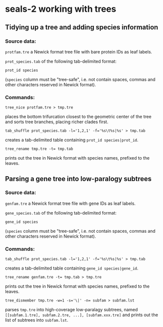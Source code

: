 # seals-2 working with trees
## Tidying up a tree and adding species information
### Source data:
`protfam.tre` a Newick format tree file with bare protein IDs as leaf labels.

`prot_species.tab` of the following tab-delimited format:
```
prot_id species
```
(`species` column must be "tree-safe", i.e. not contain spaces, commas and other characters reserved in Newick format).
### Commands:
```
tree_nice protfam.tre > tmp.tre
```
places the bottom trifurcation closest to the geometric center of the tree and sorts tree branches, placing richer clades first.
```
tab_shuffle prot_species.tab -l='1,2,1' -f='%s\t%s|%s' > tmp.tab
```
creates a tab-delimited table containing `prot_id species|prot_id`.
```
tree_rename tmp.tre -t= tmp.tab
```
prints out the tree in Newick format with species names, prefixed to the leaves.
## Parsing a gene tree into low-paralogy subtrees
### Source data:
`genfam.tre` a Newick format tree file with gene IDs as leaf labels.

`gene_species.tab` of the following tab-delimited format:
```
gene_id species
```
(`species` column must be "tree-safe", i.e. not contain spaces, commas and other characters reserved in Newick format).
### Commands:
```
tab_shuffle prot_species.tab -l='1,2,1' -f='%s\t%s|%s' > tmp.tab
```
creates a tab-delimited table containing `gene_id species|gene_id`.
```
tree_rename genfam.tre -t= tmp.tab > tmp.tre
```
prints out the tree in Newick format with species names, prefixed to the leaves.
```
tree_dismember tmp.tre -w=1 -s='\|' -n= subfam > subfam.lst
```
parses `tmp.tre` into high-coverage low-paralagy subtrees, named `[[subfam.1.tre], subfam.2.tre, ...], [subfam.xxx.tre]` and prints out the list of subtrees into `subfam.lst`.
